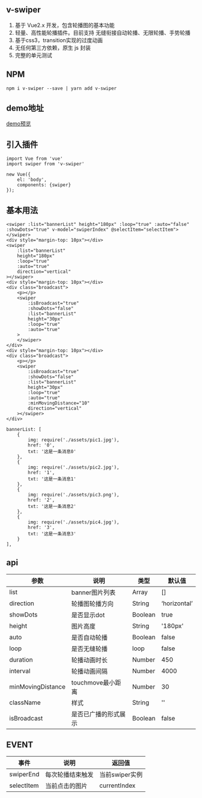 ## v-swiper

1. 基于 Vue2.x 开发，包含轮播图的基本功能
2. 轻量、高性能轮播插件。目前支持 无缝衔接自动轮播、无限轮播、手势轮播
3. 基于css3，transition实现的过度动画
4. 无任何第三方依赖，原生 js 封装
5. 完整的单元测试

## NPM

```
npm i v-swiper --save | yarn add v-swiper
```

## demo地址

[demo预览](https://willson-wang.github.io/v-swiper/dist/index.html)

## 引入插件

```
import Vue from 'vue'
import swiper from 'v-swiper'

new Vue({
    el: 'body',
    components: {swiper}
});
```

## 基本用法

```
<swiper :list="bannerList" height="180px" :loop="true" :auto="false" :showDots="true" v-model="swiperIndex" @selectItem="selectItem"></swiper>
<div style="margin-top: 10px"></div>
<swiper
    :list="bannerList"
    height="180px"
    :loop="true"
    :auto="true"
    direction="vertical"
></swiper>
<div style="margin-top: 10px"></div>
<div class="broadcast">
    <p></p>
    <swiper
        :isBroadcast="true"
        :showDots="false"
        :list="bannerList"
        height="30px"
        :loop="true"
        :auto="true"
    >
    </swiper>
</div>
<div style="margin-top: 10px"></div>
<div class="broadcast">
    <p></p>
    <swiper
        :isBroadcast="true"
        :showDots="false"
        :list="bannerList"
        height="30px"
        :loop="true"
        :auto="true"
        :minMovingDistance="10"
        direction="vertical"
    ></swiper>
</div>

bannerList: [
    {
        img: require('./assets/pic1.jpg'),
        href: '0',
        txt: '这是一条消息0'
    },
    {
        img: require('./assets/pic2.jpg'),
        href: '1',
        txt: '这是一条消息1'
    },
    {
        img: require('./assets/pic3.png'),
        href: '2',
        txt: '这是一条消息2'
    },
    {
        img: require('./assets/pic4.jpg'),
        href: '3',
        txt: '这是一条消息3'
    }
],
```



## api

| 参数               |        说明                  | 类型    | 默认值       |
| ---               |         ---                  | ---    | ---         |
| list              | banner图片列表                | Array   | []          |
| direction         | 轮播图轮播方向                 | String  | ‘horizontal’ |
| showDots          | 是否显示dot                   | Boolean | true     |
| height            | 图片高度                      | String  | '180px'    |
| auto              | 是否自动轮播                   | Boolean | false     |
| loop              | 是否无缝轮播                   | loop    | false     |
| duration          | 轮播动画时长                   | Number  | 450       |
| interval          | 轮播动画间隔                   | Number  | 4000     |
| minMovingDistance | touchmove最小距离             | Number  | 30        |
| className         | 样式                          | String  | ''        |
| isBroadcast         | 是否已广播的形式展示                          | Boolean  | false        |

## EVENT

| 事件               |        说明                  |  返回值      |
| ---               |         ---                  | -----         |
| swiperEnd              | 每次轮播结束触发         |  当前swiper实例 |
| selectItem              | 当前点击的图片            |  currentIndex |

